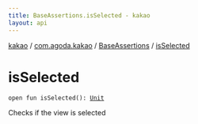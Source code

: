 ```yaml
---
title: BaseAssertions.isSelected - kakao
layout: api
---
```


<div class='api-docs-breadcrumbs'><a href="../../index.html">kakao</a> / <a href="../index.html">com.agoda.kakao</a> / <a href="index.html">BaseAssertions</a> / <a href=".">isSelected</a></div>

# isSelected

<div class="signature"><code><span class="keyword">open</span> <span class="keyword">fun </span><span class="identifier">isSelected</span><span class="symbol">(</span><span class="symbol">)</span><span class="symbol">: </span><a href="https://kotlinlang.org/api/latest/jvm/stdlib/kotlin/-unit/index.html"><span class="identifier">Unit</span></a></code></div>

Checks if the view is selected

